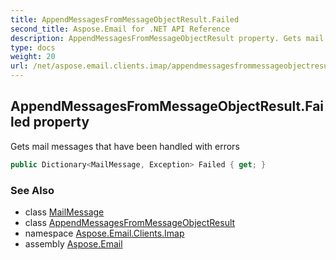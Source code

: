```yaml
---
title: AppendMessagesFromMessageObjectResult.Failed
second_title: Aspose.Email for .NET API Reference
description: AppendMessagesFromMessageObjectResult property. Gets mail messages that have been handled with errors
type: docs
weight: 20
url: /net/aspose.email.clients.imap/appendmessagesfrommessageobjectresult/failed/
---
```

## AppendMessagesFromMessageObjectResult.Failed property

Gets mail messages that have been handled with errors

```csharp
public Dictionary<MailMessage, Exception> Failed { get; }
```

### See Also

* class [MailMessage](../../../aspose.email/mailmessage/)
* class [AppendMessagesFromMessageObjectResult](../)
* namespace [Aspose.Email.Clients.Imap](../../appendmessagesfrommessageobjectresult/)
* assembly [Aspose.Email](../../../)


